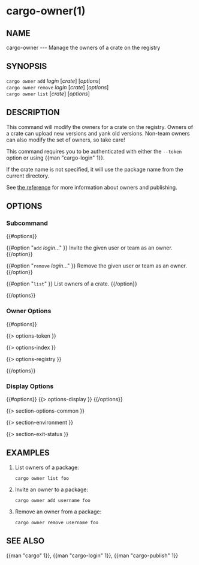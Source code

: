# cargo-owner(1)

## NAME

cargo-owner --- Manage the owners of a crate on the registry

## SYNOPSIS

`cargo owner` `add` _login_ [_crate_] [_options_]\
`cargo owner` `remove` _login_ [_crate_] [_options_]\
`cargo owner` `list` [_crate_] [_options_]

## DESCRIPTION

This command will modify the owners for a crate on the registry. Owners of a
crate can upload new versions and yank old versions. Non-team owners can also
modify the set of owners, so take care!

This command requires you to be authenticated with either the `--token` option
or using {{man "cargo-login" 1}}.

If the crate name is not specified, it will use the package name from the
current directory.

See [the reference](../reference/publishing.html#cargo-owner) for more
information about owners and publishing.

## OPTIONS

### Subcommand

{{#options}}

{{#option "`add` _login_..." }}
Invite the given user or team as an owner.
{{/option}}

{{#option "`remove` _login_..." }}
Remove the given user or team as an owner.
{{/option}}

{{#option "`list`" }}
List owners of a crate.
{{/option}}

{{/options}}

### Owner Options

{{#options}}

{{> options-token }}

{{> options-index }}

{{> options-registry }}

{{/options}}

### Display Options

{{#options}}
{{> options-display }}
{{/options}}

{{> section-options-common }}

{{> section-environment }}

{{> section-exit-status }}

## EXAMPLES

1. List owners of a package:

       cargo owner list foo

2. Invite an owner to a package:

       cargo owner add username foo

3. Remove an owner from a package:

       cargo owner remove username foo

## SEE ALSO
{{man "cargo" 1}}, {{man "cargo-login" 1}}, {{man "cargo-publish" 1}}
